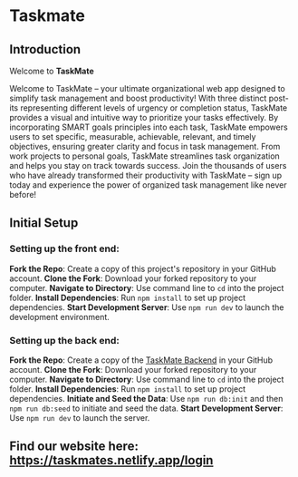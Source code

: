 # Taskmate

## Introduction

Welcome to **TaskMate**

Welcome to TaskMate – your ultimate organizational web app designed to simplify task management and boost productivity! With three distinct post-its representing different levels of urgency or completion status, TaskMate provides a visual and intuitive way to prioritize your tasks effectively. By incorporating SMART goals principles into each task, TaskMate empowers users to set specific, measurable, achievable, relevant, and timely objectives, ensuring greater clarity and focus in task management. From work projects to personal goals, TaskMate streamlines task organization and helps you stay on track towards success. Join the thousands of users who have already transformed their productivity with TaskMate – sign up today and experience the power of organized task management like never before!

## Initial Setup

### Setting up the front end:

**Fork the Repo**: Create a copy of this project's repository in your GitHub account.
**Clone the Fork**: Download your forked repository to your computer.
**Navigate to Directory**: Use command line to `cd` into the project folder.
**Install Dependencies**: Run `npm install` to set up project dependencies.
**Start Development Server**: Use `npm run dev` to launch the development environment.

### Setting up the back end:

**Fork the Repo**: Create a copy of the [TaskMate Backend](https://github.com/haiyahperez/jwt-auth-backend-taskmate) in your GitHub account.
**Clone the Fork**: Download your forked repository to your computer.
**Navigate to Directory**: Use command line to `cd` into the project folder.
**Install Dependencies**: Run `npm install` to set up project dependencies.
**Initiate and Seed the Data**: Use `npm run db:init` and then `npm run db:seed` to initiate and seed the data.
**Start Development Server**: Use `npm run dev` to launch the server.

## Find our website here: https://taskmates.netlify.app/login
